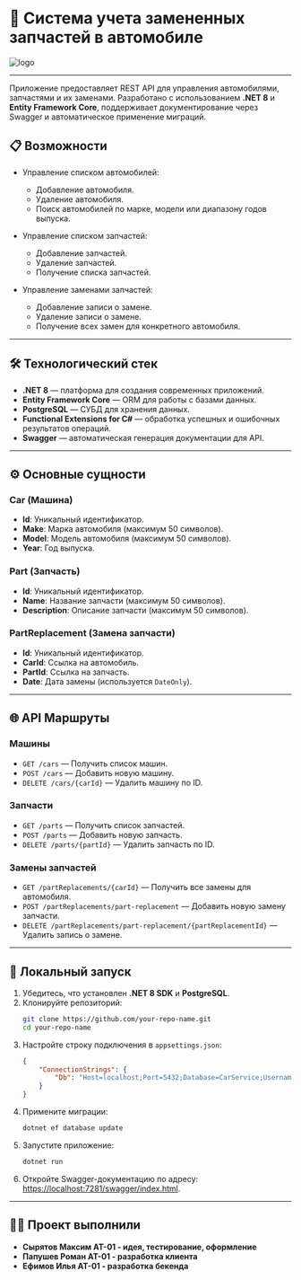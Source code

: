 # 🚗 Система учета замененных запчастей в автомобиле

![logo](https://i.imgur.com/tdB6F47.png)

---

Приложение предоставляет REST API для управления автомобилями, запчастями и их заменами. Разработано с использованием **.NET 8** и **Entity Framework Core**, поддерживает документирование через Swagger и автоматическое применение миграций.

## 📋 Возможности

- Управление списком автомобилей:
  - Добавление автомобиля.
  - Удаление автомобиля.
  - Поиск автомобилей по марке, модели или диапазону годов выпуска.

- Управление списком запчастей:
  - Добавление запчастей.
  - Удаление запчастей.
  - Получение списка запчастей.

- Управление заменами запчастей:
  - Добавление записи о замене.
  - Удаление записи о замене.
  - Получение всех замен для конкретного автомобиля.

---

## 🛠️ Технологический стек

- **.NET 8** — платформа для создания современных приложений.
- **Entity Framework Core** — ORM для работы с базами данных.
- **PostgreSQL** — СУБД для хранения данных.
- **Functional Extensions for C#** — обработка успешных и ошибочных результатов операций.
- **Swagger** — автоматическая генерация документации для API.

---

## ⚙️ Основные сущности

### Car (Машина)
- **Id**: Уникальный идентификатор.
- **Make**: Марка автомобиля (максимум 50 символов).
- **Model**: Модель автомобиля (максимум 50 символов).
- **Year**: Год выпуска.

### Part (Запчасть)
- **Id**: Уникальный идентификатор.
- **Name**: Название запчасти (максимум 50 символов).
- **Description**: Описание запчасти (максимум 50 символов).

### PartReplacement (Замена запчасти)
- **Id**: Уникальный идентификатор.
- **CarId**: Ссылка на автомобиль.
- **PartId**: Ссылка на запчасть.
- **Date**: Дата замены (используется `DateOnly`).

---

## 🌐 API Маршруты

### Машины
- `GET /cars` — Получить список машин.
- `POST /cars` — Добавить новую машину.
- `DELETE /cars/{carId}` — Удалить машину по ID.

### Запчасти
- `GET /parts` — Получить список запчастей.
- `POST /parts` — Добавить новую запчасть.
- `DELETE /parts/{partId}` — Удалить запчасть по ID.

### Замены запчастей
- `GET /partReplacements/{carId}` — Получить все замены для автомобиля.
- `POST /partReplacements/part-replacement` — Добавить новую замену запчасти.
- `DELETE /partReplacements/part-replacement/{partReplacementId}` — Удалить запись о замене.

---

## 🔧 Локальный запуск

1. Убедитесь, что установлен **.NET 8 SDK** и **PostgreSQL**.
2. Клонируйте репозиторий:
   ```bash
   git clone https://github.com/your-repo-name.git
   cd your-repo-name
   ```
3. Настройте строку подключения в `appsettings.json`:
   ```json
   {
       "ConnectionStrings": {
           "Db": "Host=localhost;Port=5432;Database=CarService;Username=postgres;Password=yourpassword"
       }
   }
   ```
4. Примените миграции:
   ```bash
   dotnet ef database update
   ```
5. Запустите приложение:
   ```bash
   dotnet run
   ```
6. Откройте Swagger-документацию по адресу: [https://localhost:7281/swagger/index.html](https://localhost:7281/swagger/index.html).

---

## 👨‍💻 Проект выполнили

- **Сырятов Максим АТ-01 - идея, тестирование, оформление**
- **Папушев Роман АТ-01 - разработка клиента**
- **Ефимов Илья АТ-01 - разработка бекенда**
